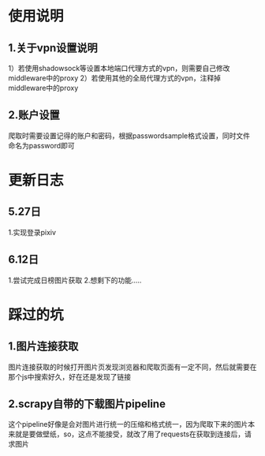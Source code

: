 # 使用说明
## 1.关于vpn设置说明
1）若使用shadowsock等设置本地端口代理方式的vpn，则需要自己修改middleware中的proxy
2）若使用其他的全局代理方式的vpn，注释掉middleware中的proxy

## 2.账户设置
爬取时需要设置记得的账户和密码，根据passwordsample格式设置，同时文件命名为password即可

# 更新日志 
## 5.27日
1.实现登录pixiv

## 6.12日
1.尝试完成日榜图片获取
2.想剩下的功能.....



# 踩过的坑
## 1.图片连接获取
图片连接获取的时候打开图片页发现浏览器和爬取页面有一定不同，然后就需要在那个js中搜索好久，好在还是发现了链接
## 2.scrapy自带的下载图片pipeline
这个pipeline好像是会对图片进行统一的压缩和格式统一，因为爬取下来的图片本来就是要做壁纸，so，这点不能接受，就改了用了requests在获取到连接后，请求图片
